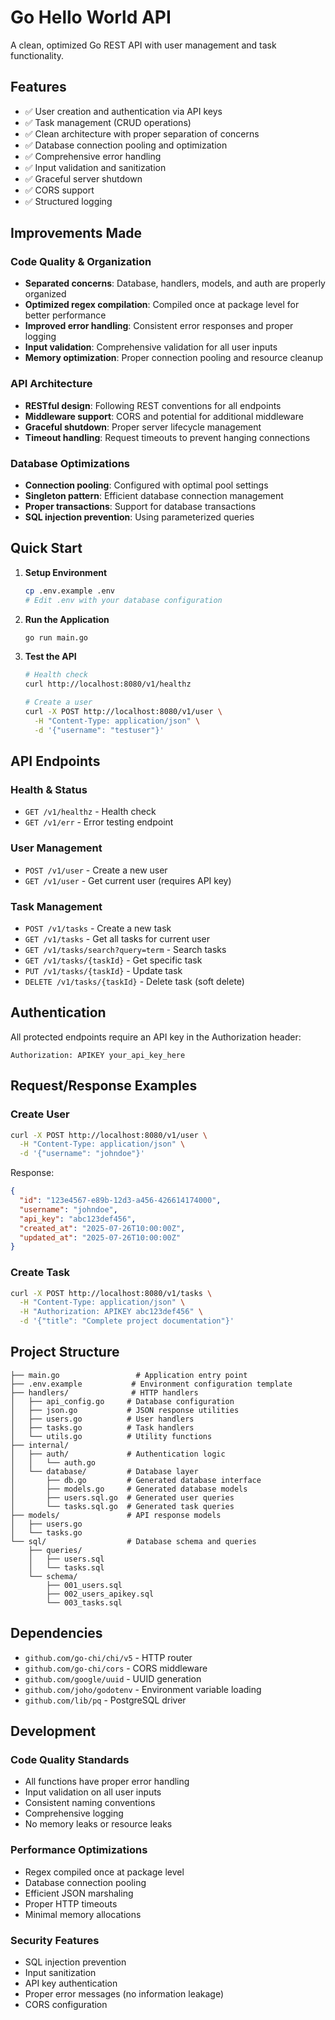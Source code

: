 # Go Hello World API

A clean, optimized Go REST API with user management and task functionality.

## Features

- ✅ User creation and authentication via API keys
- ✅ Task management (CRUD operations)
- ✅ Clean architecture with proper separation of concerns
- ✅ Database connection pooling and optimization
- ✅ Comprehensive error handling
- ✅ Input validation and sanitization
- ✅ Graceful server shutdown
- ✅ CORS support
- ✅ Structured logging

## Improvements Made

### Code Quality & Organization
- **Separated concerns**: Database, handlers, models, and auth are properly organized
- **Optimized regex compilation**: Compiled once at package level for better performance
- **Improved error handling**: Consistent error responses and proper logging
- **Input validation**: Comprehensive validation for all user inputs
- **Memory optimization**: Proper connection pooling and resource cleanup

### API Architecture
- **RESTful design**: Following REST conventions for all endpoints
- **Middleware support**: CORS and potential for additional middleware
- **Graceful shutdown**: Proper server lifecycle management
- **Timeout handling**: Request timeouts to prevent hanging connections

### Database Optimizations
- **Connection pooling**: Configured with optimal pool settings
- **Singleton pattern**: Efficient database connection management
- **Proper transactions**: Support for database transactions
- **SQL injection prevention**: Using parameterized queries

## Quick Start

1. **Setup Environment**
   ```bash
   cp .env.example .env
   # Edit .env with your database configuration
   ```

2. **Run the Application**
   ```bash
   go run main.go
   ```

3. **Test the API**
   ```bash
   # Health check
   curl http://localhost:8080/v1/healthz
   
   # Create a user
   curl -X POST http://localhost:8080/v1/user \
     -H "Content-Type: application/json" \
     -d '{"username": "testuser"}'
   ```

## API Endpoints

### Health & Status
- `GET /v1/healthz` - Health check
- `GET /v1/err` - Error testing endpoint

### User Management
- `POST /v1/user` - Create a new user
- `GET /v1/user` - Get current user (requires API key)

### Task Management
- `POST /v1/tasks` - Create a new task
- `GET /v1/tasks` - Get all tasks for current user
- `GET /v1/tasks/search?query=term` - Search tasks
- `GET /v1/tasks/{taskId}` - Get specific task
- `PUT /v1/tasks/{taskId}` - Update task
- `DELETE /v1/tasks/{taskId}` - Delete task (soft delete)

## Authentication

All protected endpoints require an API key in the Authorization header:
```
Authorization: APIKEY your_api_key_here
```

## Request/Response Examples

### Create User
```bash
curl -X POST http://localhost:8080/v1/user \
  -H "Content-Type: application/json" \
  -d '{"username": "johndoe"}'
```

Response:
```json
{
  "id": "123e4567-e89b-12d3-a456-426614174000",
  "username": "johndoe",
  "api_key": "abc123def456",
  "created_at": "2025-07-26T10:00:00Z",
  "updated_at": "2025-07-26T10:00:00Z"
}
```

### Create Task
```bash
curl -X POST http://localhost:8080/v1/tasks \
  -H "Content-Type: application/json" \
  -H "Authorization: APIKEY abc123def456" \
  -d '{"title": "Complete project documentation"}'
```

## Project Structure

```
├── main.go                 # Application entry point
├── .env.example           # Environment configuration template
├── handlers/              # HTTP handlers
│   ├── api_config.go     # Database configuration
│   ├── json.go           # JSON response utilities
│   ├── users.go          # User handlers
│   ├── tasks.go          # Task handlers
│   └── utils.go          # Utility functions
├── internal/
│   ├── auth/             # Authentication logic
│   │   └── auth.go
│   └── database/         # Database layer
│       ├── db.go         # Generated database interface
│       ├── models.go     # Generated database models
│       ├── users.sql.go  # Generated user queries
│       └── tasks.sql.go  # Generated task queries
├── models/               # API response models
│   ├── users.go
│   └── tasks.go
└── sql/                  # Database schema and queries
    ├── queries/
    │   ├── users.sql
    │   └── tasks.sql
    └── schema/
        ├── 001_users.sql
        ├── 002_users_apikey.sql
        └── 003_tasks.sql
```

## Dependencies

- `github.com/go-chi/chi/v5` - HTTP router
- `github.com/go-chi/cors` - CORS middleware
- `github.com/google/uuid` - UUID generation
- `github.com/joho/godotenv` - Environment variable loading
- `github.com/lib/pq` - PostgreSQL driver

## Development

### Code Quality Standards
- All functions have proper error handling
- Input validation on all user inputs
- Consistent naming conventions
- Comprehensive logging
- No memory leaks or resource leaks

### Performance Optimizations
- Regex compiled once at package level
- Database connection pooling
- Efficient JSON marshaling
- Proper HTTP timeouts
- Minimal memory allocations

### Security Features
- SQL injection prevention
- Input sanitization
- API key authentication
- Proper error messages (no information leakage)
- CORS configuration
